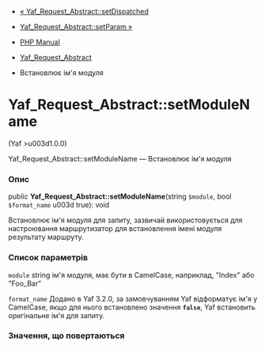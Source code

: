 - [«
Yaf_Request_Abstract::setDispatched](yaf-request-abstract.setdispatched.md)
- [Yaf_Request_Abstract::setParam
»](yaf-request-abstract.setparam.md)

- [PHP Manual](index.md)
- [Yaf_Request_Abstract](class.yaf-request-abstract.md)
- Встановлює ім'я модуля

# Yaf_Request_Abstract::setModuleName

(Yaf \>u003d1.0.0)

Yaf_Request_Abstract::setModuleName — Встановлює ім'я модуля

### Опис

public **Yaf_Request_Abstract::setModuleName**(string `$module`, bool
`$format_name` u003d true): void

Встановлює ім'я модуля для запиту, зазвичай використовується для настроювання
маршрутизатор для встановлення імені модуля результату маршруту.

### Список параметрів

`module`
string ім'я модуля, має бути в CamelCase, наприклад, "Index" або
"Foo_Bar"

`format_name`
Додано в Yaf 3.2.0, за замовчуванням Yaf відформатує ім'я у CamelCase,
якщо для нього встановлено значення **`false`**, Yaf встановить
оригінальне ім'я для запиту.

### Значення, що повертаються

